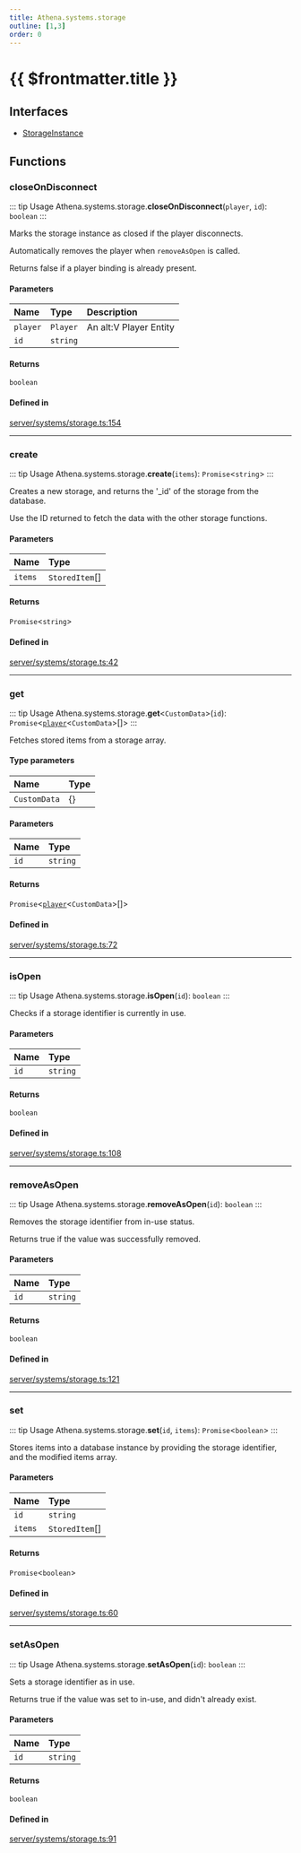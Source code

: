 ```yaml
---
title: Athena.systems.storage
outline: [1,3]
order: 0
---
```


# {{ $frontmatter.title }}


## Interfaces

- [StorageInstance](../interfaces/server_systems_storage_StorageInstance.md)

## Functions

### closeOnDisconnect

::: tip Usage
Athena.systems.storage.**closeOnDisconnect**(`player`, `id`): `boolean`
:::

Marks the storage instance as closed if the player disconnects.

Automatically removes the player when `removeAsOpen` is called.

Returns false if a player binding is already present.

#### Parameters

| Name | Type | Description |
| :------ | :------ | :------ |
| `player` | `Player` | An alt:V Player Entity |
| `id` | `string` |  |

#### Returns

`boolean`

#### Defined in

[server/systems/storage.ts:154](https://github.com/Stuyk/altv-athena/blob/e54c59d/src/core/server/systems/storage.ts#L154)

___

### create

::: tip Usage
Athena.systems.storage.**create**(`items`): `Promise`<`string`\>
:::

Creates a new storage, and returns the '_id' of the storage from the database.

Use the ID returned to fetch the data with the other storage functions.

#### Parameters

| Name | Type |
| :------ | :------ |
| `items` | `StoredItem`[] |

#### Returns

`Promise`<`string`\>

#### Defined in

[server/systems/storage.ts:42](https://github.com/Stuyk/altv-athena/blob/e54c59d/src/core/server/systems/storage.ts#L42)

___

### get

::: tip Usage
Athena.systems.storage.**get**<`CustomData`\>(`id`): `Promise`<[`player`](server_config.md#player)<`CustomData`\>[]\>
:::

Fetches stored items from a storage array.

#### Type parameters

| Name | Type |
| :------ | :------ |
| `CustomData` | {} |

#### Parameters

| Name | Type |
| :------ | :------ |
| `id` | `string` |

#### Returns

`Promise`<[`player`](server_config.md#player)<`CustomData`\>[]\>

#### Defined in

[server/systems/storage.ts:72](https://github.com/Stuyk/altv-athena/blob/e54c59d/src/core/server/systems/storage.ts#L72)

___

### isOpen

::: tip Usage
Athena.systems.storage.**isOpen**(`id`): `boolean`
:::

Checks if a storage identifier is currently in use.

#### Parameters

| Name | Type |
| :------ | :------ |
| `id` | `string` |

#### Returns

`boolean`

#### Defined in

[server/systems/storage.ts:108](https://github.com/Stuyk/altv-athena/blob/e54c59d/src/core/server/systems/storage.ts#L108)

___

### removeAsOpen

::: tip Usage
Athena.systems.storage.**removeAsOpen**(`id`): `boolean`
:::

Removes the storage identifier from in-use status.

Returns true if the value was successfully removed.

#### Parameters

| Name | Type |
| :------ | :------ |
| `id` | `string` |

#### Returns

`boolean`

#### Defined in

[server/systems/storage.ts:121](https://github.com/Stuyk/altv-athena/blob/e54c59d/src/core/server/systems/storage.ts#L121)

___

### set

::: tip Usage
Athena.systems.storage.**set**(`id`, `items`): `Promise`<`boolean`\>
:::

Stores items into a database instance by providing the storage identifier, and the modified items array.

#### Parameters

| Name | Type |
| :------ | :------ |
| `id` | `string` |
| `items` | `StoredItem`[] |

#### Returns

`Promise`<`boolean`\>

#### Defined in

[server/systems/storage.ts:60](https://github.com/Stuyk/altv-athena/blob/e54c59d/src/core/server/systems/storage.ts#L60)

___

### setAsOpen

::: tip Usage
Athena.systems.storage.**setAsOpen**(`id`): `boolean`
:::

Sets a storage identifier as in use.

Returns true if the value was set to in-use, and didn't already exist.

#### Parameters

| Name | Type |
| :------ | :------ |
| `id` | `string` |

#### Returns

`boolean`

#### Defined in

[server/systems/storage.ts:91](https://github.com/Stuyk/altv-athena/blob/e54c59d/src/core/server/systems/storage.ts#L91)
